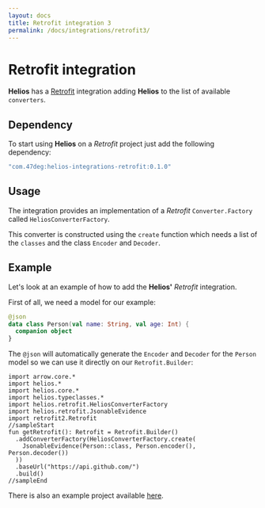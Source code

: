 ```yaml
---
layout: docs
title: Retrofit integration 3
permalink: /docs/integrations/retrofit3/
---
```


# Retrofit integration

**Helios** has a [Retrofit](https://square.github.io/retrofit/) integration adding **Helios** to the list of available `converters`.

## Dependency

To start using **Helios** on a *Retrofit* project just add the following dependency:

```groovy
"com.47deg:helios-integrations-retrofit:0.1.0"
```

## Usage

The integration provides an implementation of a *Retrofit* `Converter.Factory` called `HeliosConverterFactory`.

This converter is constructed using the `create` function
which needs a list of the `classes` and the class `Encoder` and `Decoder`.

## Example
Let's look at an example of how to add the **Helios'** *Retrofit* integration.

First of all, we need a model for our example:

```kotlin
@json
data class Person(val name: String, val age: Int) {
  companion object
}
```

The `@json` will automatically generate the `Encoder` and `Decoder` for the `Person` model so
we can use it directly on our `Retrofit.Builder`:

```kotlin:ank:silent
import arrow.core.*
import helios.*
import helios.core.*
import helios.typeclasses.*
import helios.retrofit.HeliosConverterFactory
import helios.retrofit.JsonableEvidence
import retrofit2.Retrofit
//sampleStart
fun getRetrofit(): Retrofit = Retrofit.Builder()
  .addConverterFactory(HeliosConverterFactory.create(
    JsonableEvidence(Person::class, Person.encoder(), Person.decoder())
  ))
  .baseUrl("https://api.github.com/")
  .build()
//sampleEnd
```

There is also an example project available [here](https://github.com/47deg/helios/tree/master/helios-samples/retrofit-sample).
